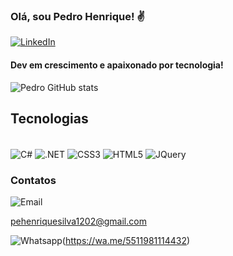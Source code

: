 ### Olá, sou Pedro Henrique! ✌️

[![LinkedIn](https://img.shields.io/badge/LinkedIn-0077B5?style=for-the-badge&logo=linkedin&logoColor=white)](https://https://www.linkedin.com/in/pedro-silva-12022001/)

#### Dev em crescimento e apaixonado por tecnologia!

![Pedro GitHub stats](https://github-readme-stats.vercel.app/api?username=Pedroh-Silva&show_icons=true&theme=radical)
## Tecnologias
<div style="display: inline_block"><br/>
  <img align="center" alt="C#" src="https://img.shields.io/badge/C%23-239120?style=for-the-badge&logo=c-sharp&logoColor=white"/>
  <img align="center" alt=".NET" src="https://img.shields.io/badge/.NET-5C2D91?style=for-the-badge&logo=.net&logoColor=white"/>
  <img align="center" alt="CSS3" src="https://img.shields.io/badge/CSS-239120?&style=for-the-badge&logo=css3&logoColor=white"/>
  <img align="center" alt="HTML5" src="https://img.shields.io/badge/HTML5-E34F26?style=for-the-badge&logo=html5&logoColor=white"/>
  <img align="center" alt="JQuery" src="https://img.shields.io/badge/jQuery-0769AD?style=for-the-badge&logo=jquery&logoColor=white"/>
</div>

### Contatos
![Email](https://img.shields.io/badge/Gmail-D14836?style=for-the-badge&logo=gmail&logoColor=white)

<a>pehenriquesilva1202@gmail.com<a/>

![Whatsapp](https://img.shields.io/badge/WhatsApp-25D366?style=for-the-badge&logo=whatsapp&logoColor=white)(https://wa.me/5511981114432)

